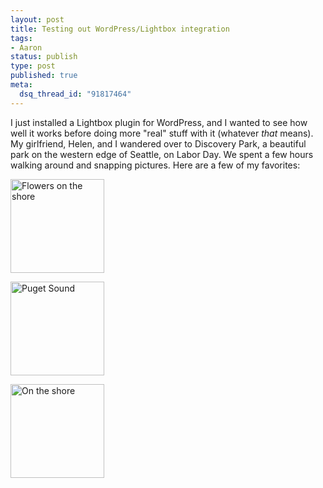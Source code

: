 ```yaml
--- 
layout: post
title: Testing out WordPress/Lightbox integration
tags: 
- Aaron
status: publish
type: post
published: true
meta: 
  dsq_thread_id: "91817464"
---
```

I just installed a Lightbox plugin for WordPress, and I wanted to see how well it works before doing more "real" stuff with it (whatever <em>that</em> means). My girlfriend, Helen, and I wandered over to Discovery Park, a beautiful park on the western edge of Seattle, on Labor Day. We spent a few hours walking around and snapping pictures. Here are a few of my favorites:

  <a rel="lightbox" href="http://www.brethorsting.com/gallery/d/5285-2/Flowers+on+the+shore.JPG" title="Flowers on the shore"><img width="150" src="http://www.brethorsting.com/gallery/d/5284-2/Flowers+on+the+shore.JPG" alt="Flowers on the shore" height="150" /></a>

  <a rel="lightbox" href="http://www.brethorsting.com/gallery/d/5312-2/Puget+Sound.JPG" title="Puget Sound"><img width="150" src="http://www.brethorsting.com/gallery/d/5311-2/Puget+Sound.JPG" alt="Puget Sound" height="150" /></a>

  <a rel="lightbox" href="http://www.brethorsting.com/gallery/d/5321-2/The-Lighthouse-Photoshopped.jpg" title="On the shore"><img width="150" src="http://www.brethorsting.com/gallery/d/5320-2/The-Lighthouse-Photoshopped.jpg" alt="On the shore" height="150" /></a>

